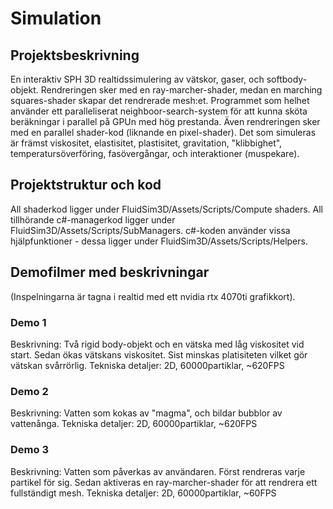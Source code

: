 # Simulation #

## Projektsbeskrivning ##
En interaktiv SPH 3D realtidssimulering av vätskor, gaser, och softbody-objekt.
Rendreringen sker med en ray-marcher-shader, medan en marching squares-shader skapar det rendrerade mesh:et.
Programmet som helhet använder ett paralleliserat neighboor-search-system för att kunna sköta beräkningar i parallel på GPUn med hög prestanda. Även rendreringen sker med en parallel shader-kod (liknande en pixel-shader).
Det som simuleras är främst viskositet, elastisitet, plastisitet, gravitation, "klibbighet", temperatursöverföring, fasövergångar, och interaktioner (muspekare).

## Projektstruktur och kod ##
All shaderkod ligger under FluidSim3D/Assets/Scripts/Compute shaders.
All tillhörande c#-managerkod ligger under FluidSim3D/Assets/Scripts/SubManagers.
c#-koden använder vissa hjälpfunktioner - dessa ligger under FluidSim3D/Assets/Scripts/Helpers.

## Demofilmer med beskrivningar ##
(Inspelningarna är tagna i realtid med ett nvidia rtx 4070ti grafikkort).

### Demo 1 ###
Beskrivning: Två rigid body-objekt och en vätska med låg viskositet vid start. Sedan ökas vätskans viskositet. Sist minskas platisiteten vilket gör vätskan svårrörlig.
Tekniska detaljer: 2D, 60000partiklar, ~620FPS

### Demo 2 ###
Beskrivning: Vatten som kokas av "magma", och bildar bubblor av vattenånga.
Tekniska detaljer: 2D, 60000partiklar, ~620FPS

### Demo 3 ###
Beskrivning: Vatten som påverkas av användaren. Först rendreras varje partikel för sig. Sedan aktiveras en ray-marcher-shader för att rendrera ett fullständigt mesh.
Tekniska detaljer: 2D, 60000partiklar, ~60FPS
